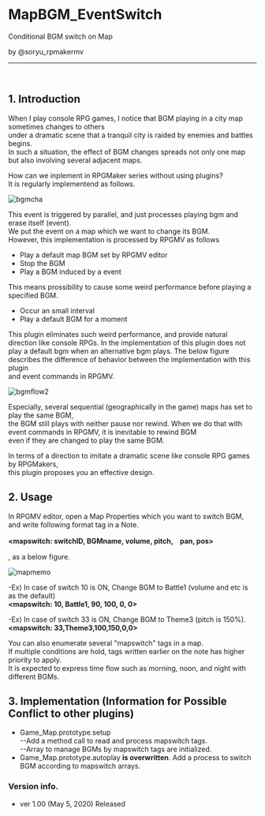 # MapBGM_EventSwitch
Conditional BGM switch on Map

by @soryu_rpmakermv

-------------------------------------------------

<br>

## 1. Introduction

When I play console RPG games, I notice that BGM playing in a city map sometimes changes to others    
under a dramatic scene that a tranquil city is raided by enemies and battles begins.     
In such a situation, the effect of BGM changes spreads not only one map but also involving several adjacent maps. 


How can we inplement in RPGMaker series without using plugins?    
It is regularly implementend as follows. 

![bgmcha](https://user-images.githubusercontent.com/64351233/81460279-446dc300-91df-11ea-90aa-b40e5d190751.png)

This event is triggered by parallel, and just processes playing bgm and erase itself (event).    
We put the event on a map which we want to change its BGM.    
However, this implementation is processed by RPGMV as follows

- Play a default map BGM set by RPGMV editor
- Stop the BGM
- Play a BGM induced by a event

This means prossibility to cause some weird performance before playing a specified BGM.

- Occur an small interval
- Play a default BGM for a moment

This plugin eliminates such weird performance, and provide natural direction like console RPGs.
In the implementation of this plugin does not play a default bgm when an alternative bgm plays.
The below figure describes the difference of behavior between the implementation with this plugin    
and event commands in RPGMV.

![bgmflow2](https://user-images.githubusercontent.com/64351233/81463464-d03e1a00-91f4-11ea-9ffb-425fcc88df49.png)

Especially, several sequential (geographically in the game) maps has set to play the same BGM,  
the BGM still plays with neither pause nor rewind.
When we do that with event commands in RPGMV, it is inevitable to rewind BGM    
even if they are changed to play the same BGM.

In terms of a direction to imitate a dramatic scene like console RPG games by RPGMakers,   
this plugin proposes you an effective design.



## 2. Usage

In RPGMV editor, open a Map Properties which you want to switch BGM,   
and write following format tag in a Note.

**<mapswitch: switchID, BGMname, volume, pitch,　pan, pos>**   

, as a below figure.

![mapmemo](https://user-images.githubusercontent.com/64351233/81460548-0ffb0680-91e1-11ea-93fb-1ec1d4df2087.png)



-Ex) In case of switch 10 is ON, Change BGM to Battle1 (volume and etc is as the default)    
**<mapswitch: 10, Battle1, 90, 100, 0, 0>**    

-Ex) In case of switch 33 is ON, Change BGM to Theme3 (pitch is 150%).     
**<mapswitch: 33,Theme3,100,150,0,0>**   



You can also enumerate several "mapswitch" tags in a map.    
If multiple conditions are hold, tags written earlier on the note has higher priority to apply.     
It is expected to express time flow such as morning, noon, and night with different BGMs.     


 ## 3. Implementation (Information for Possible Conflict to other plugins)
 
- Game_Map.prototype.setup    
 --Add a method call to read and process mapswitch tags.  
 --Array to manage BGMs by mapswitch tags are initialized.   
- Game_Map.prototype.autoplay **is overwritten**.
  Add a process to switch BGM according to mapswitch arrays.
  
  
 ### Version info.
 - ver 1.00  (May 5, 2020)  Released
